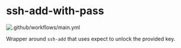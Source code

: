 # ssh-add-with-pass

![.github/workflows/main.yml](https://github.com/brad-jones/ssh-add-with-pass/workflows/.github/workflows/main.yml/badge.svg)

Wrapper around `ssh-add` that uses expect to unlock the provided key.

